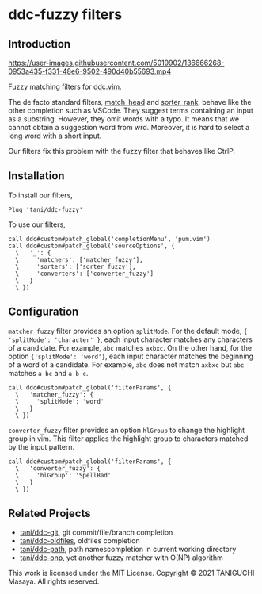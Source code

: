 # ddc-fuzzy filters

## Introduction

https://user-images.githubusercontent.com/5019902/136666268-0953a435-f331-48e6-9502-490d40b55693.mp4

Fuzzy matching filters for [ddc.vim](https://github.com/Shougo/ddc.vim).

The de facto standard filters,
[match_head](https://github.com/Shougo/ddc-match_head) and
[sorter_rank](https://github.com/Shougo/ddc-sorter_rank), behave like the other
completion such as VSCode. They suggest terms containing an input as a
substring. However, they omit words with a typo. It means that we cannot obtain
a suggestion word from wrd. Moreover, it is hard to select a long word with a
short input.

Our filters fix this problem with the fuzzy filter that behaves like CtrlP.

## Installation

To install our filters,

```viml
Plug 'tani/ddc-fuzzy'
```

To use our filters,

```viml
call ddc#custom#patch_global('completionMenu', 'pum.vim')
call ddc#custom#patch_global('sourceOptions', {
  \   '_': {
  \     'matchers': ['matcher_fuzzy'],
  \     'sorters': ['sorter_fuzzy'],
  \     'converters': ['converter_fuzzy']
  \   }
  \ })
```

## Configuration

`matcher_fuzzy` filter provides an option `splitMode`. For the default mode,
`{ 'splitMode': 'character' }`, each input character matches any characters of a
candidate. For example, `abc` matches `axbxc`. On the other hand, for the option
`{'splitMode': 'word'}`, each input character matches the beginning of a word of
a candidate. For example, `abc` does not match `axbxc` but `abc` matches `a_bc`
and `a_b_c`.

```viml
call ddc#custom#patch_global('filterParams', {
  \   'matcher_fuzzy': {
  \     'splitMode': 'word'
  \   }
  \ })
```

`converter_fuzzy` filter provides an option `hlGroup` to change the highlight
group in vim. This filter applies the highlight group to characters matched by
the input pattern.

```viml
call ddc#custom#patch_global('filterParams', {
  \   'converter_fuzzy': {
  \     'hlGroup': 'SpellBad'
  \   }
  \ })
```

## Related Projects

- [tani/ddc-git](https://github.com/tani/ddc-git), git commit/file/branch completion
- [tani/ddc-oldfiles](https://github.com/tani/ddc-oldfiles), oldfiles completion
- [tani/ddc-path](https://github.com/tani/ddc-path), path namescompletion in current working directory
- [tani/ddc-onp](https://github.com/tani/ddc-onp), yet another fuzzy matcher with O(NP) algorithm

This work is licensed under the MIT License. Copyright &copy; 2021 TANIGUCHI
Masaya. All rights reserved.
